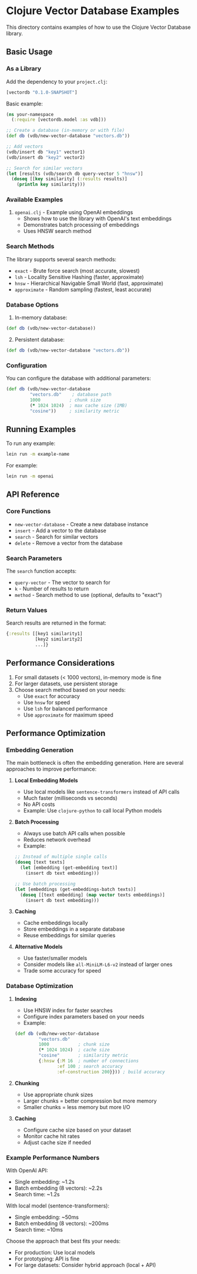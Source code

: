 # Clojure Vector Database Examples

This directory contains examples of how to use the Clojure Vector Database library.

## Basic Usage

### As a Library

Add the dependency to your `project.clj`:
```clojure
[vectordb "0.1.0-SNAPSHOT"]
```

Basic example:
```clojure
(ns your-namespace
  (:require [vectordb.model :as vdb]))

;; Create a database (in-memory or with file)
(def db (vdb/new-vector-database "vectors.db"))

;; Add vectors
(vdb/insert db "key1" vector1)
(vdb/insert db "key2" vector2)

;; Search for similar vectors
(let [results (vdb/search db query-vector 5 "hnsw")]
  (doseq [[key similarity] (:results results)]
    (println key similarity)))
```

### Available Examples

1. `openai.clj` - Example using OpenAI embeddings
   - Shows how to use the library with OpenAI's text embeddings
   - Demonstrates batch processing of embeddings
   - Uses HNSW search method

### Search Methods

The library supports several search methods:
- `exact` - Brute force search (most accurate, slowest)
- `lsh` - Locality Sensitive Hashing (faster, approximate)
- `hnsw` - Hierarchical Navigable Small World (fast, approximate)
- `approximate` - Random sampling (fastest, least accurate)

### Database Options

1. In-memory database:
```clojure
(def db (vdb/new-vector-database))
```

2. Persistent database:
```clojure
(def db (vdb/new-vector-database "vectors.db"))
```

### Configuration

You can configure the database with additional parameters:
```clojure
(def db (vdb/new-vector-database 
         "vectors.db"    ; database path
         1000           ; chunk size
         (* 1024 1024)  ; max cache size (1MB)
         "cosine"))     ; similarity metric
```

## Running Examples

To run any example:
```bash
lein run -m example-name
```

For example:
```bash
lein run -m openai
```

## API Reference

### Core Functions

- `new-vector-database` - Create a new database instance
- `insert` - Add a vector to the database
- `search` - Search for similar vectors
- `delete` - Remove a vector from the database

### Search Parameters

The `search` function accepts:
- `query-vector` - The vector to search for
- `k` - Number of results to return
- `method` - Search method to use (optional, defaults to "exact")

### Return Values

Search results are returned in the format:
```clojure
{:results [[key1 similarity1]
           [key2 similarity2]
           ...]}
```

## Performance Considerations

1. For small datasets (< 1000 vectors), in-memory mode is fine
2. For larger datasets, use persistent storage
3. Choose search method based on your needs:
   - Use `exact` for accuracy
   - Use `hnsw` for speed
   - Use `lsh` for balanced performance
   - Use `approximate` for maximum speed

## Performance Optimization

### Embedding Generation

The main bottleneck is often the embedding generation. Here are several approaches to improve performance:

1. **Local Embedding Models**
   - Use local models like `sentence-transformers` instead of API calls
   - Much faster (milliseconds vs seconds)
   - No API costs
   - Example: Use `clojure-python` to call local Python models

2. **Batch Processing**
   - Always use batch API calls when possible
   - Reduces network overhead
   - Example:
   ```clojure
   ;; Instead of multiple single calls
   (doseq [text texts]
     (let [embedding (get-embedding text)]
       (insert db text embedding)))
   
   ;; Use batch processing
   (let [embeddings (get-embeddings-batch texts)]
     (doseq [[text embedding] (map vector texts embeddings)]
       (insert db text embedding)))
   ```

3. **Caching**
   - Cache embeddings locally
   - Store embeddings in a separate database
   - Reuse embeddings for similar queries

4. **Alternative Models**
   - Use faster/smaller models
   - Consider models like `all-MiniLM-L6-v2` instead of larger ones
   - Trade some accuracy for speed

### Database Optimization

1. **Indexing**
   - Use HNSW index for faster searches
   - Configure index parameters based on your needs
   - Example:
   ```clojure
   (def db (vdb/new-vector-database 
            "vectors.db"
            1000           ; chunk size
            (* 1024 1024)  ; cache size
            "cosine"       ; similarity metric
            {:hnsw {:M 16  ; number of connections
                   :ef 100 ; search accuracy
                   :ef-construction 200}})) ; build accuracy
   ```

2. **Chunking**
   - Use appropriate chunk sizes
   - Larger chunks = better compression but more memory
   - Smaller chunks = less memory but more I/O

3. **Caching**
   - Configure cache size based on your dataset
   - Monitor cache hit rates
   - Adjust cache size if needed

### Example Performance Numbers

With OpenAI API:
- Single embedding: ~1.2s
- Batch embedding (8 vectors): ~2.2s
- Search time: ~1.2s

With local model (sentence-transformers):
- Single embedding: ~50ms
- Batch embedding (8 vectors): ~200ms
- Search time: ~10ms

Choose the approach that best fits your needs:
- For production: Use local models
- For prototyping: API is fine
- For large datasets: Consider hybrid approach (local + API) 